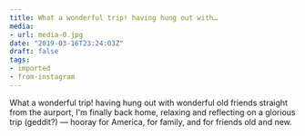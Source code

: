 ```yaml
---
title: What a wonderful trip! having hung out with…
media:
- url: media-0.jpg
date: "2019-03-16T23:24:03Z"
draft: false
tags:
- imported
- from-instagram
---
```

What a wonderful trip\! having hung out with wonderful old friends straight from the aurport, I'm finally back home, relaxing and reflecting on a glorious trip \(geddit?\) — hooray for America, for family, and for friends old and new.
